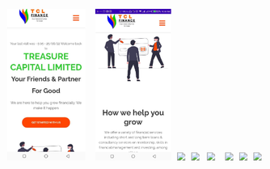 <img src="img1.jpeg" height="300"> &nbsp; &nbsp; <img src="img2.jpeg" height="300">&nbsp;&nbsp; <img src="img3.jpeg" height="300"> &nbsp;&nbsp;<img src="img4.jpeg" height="300">&nbsp; &nbsp;
<img src="img4.jpeg" height="300"> &nbsp; &nbsp; <img src="img5.jpeg" height="300">&nbsp;&nbsp; <img src="img6.jpeg" height="300"> &nbsp;&nbsp;<img src="img7.jpeg" height="300">
